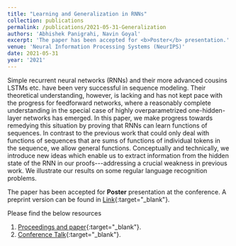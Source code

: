 ```yaml
---
title: "Learning and Generalization in RNNs"
collection: publications
permalink: /publications/2021-05-31-Generalization
authors: 'Abhishek Panigrahi, Navin Goyal'
excerpt: 'The paper has been accepted for <b>Poster</b> presentation.'
venue: 'Neural Information Processing Systems (NeurIPS)'
date: 2021-05-31
year: '2021'
---
```


Simple recurrent neural networks (RNNs) and their more advanced cousins LSTMs etc. have been very successful in sequence modeling. Their theoretical understanding, however, is lacking and has not kept pace with the progress for feedforward networks, where a reasonably complete understanding in the special case of highly overparametrized one-hidden-layer networks has emerged. In this paper, we make progress towards remedying this situation by proving that RNNs can learn functions of sequences. In contrast to the previous work that could only deal with functions of sequences that are sums of functions of individual tokens in the sequence, we allow general functions. Conceptually and technically, we introduce new ideas which enable us to extract information from the hidden state of the RNN in our proofs---addressing a crucial weakness in previous work. We illustrate our results on some regular language recognition problems.

The paper has been accepted for **Poster** presentation at the conference. A preprint version can be found in [Link](https://arxiv.org/pdf/2106.00047.pdf){:target="_blank"}.


Please find the below resources
1. [Proceedings and paper](https://openreview.net/forum?id=yr7nrY18Xu){:target="_blank"}.
2. [Conference Talk](https://nips.cc/virtual/2021/poster/27878){:target="_blank"}. 
